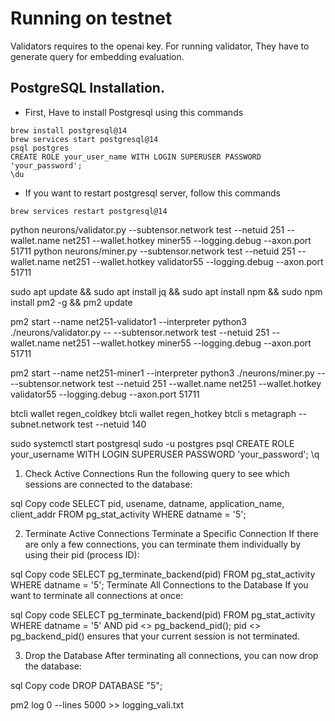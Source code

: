 
# Running on testnet

Validators requires to the openai key.
For running validator, They have to generate query for embedding evaluation.

## PostgreSQL Installation.

* First, Have to install Postgresql using this commands

```
brew install postgresql@14
brew services start postgresql@14
psql postgres
CREATE ROLE your_user_name WITH LOGIN SUPERUSER PASSWORD 'your_password';
\du
```

* If you want to restart postgresql server, follow this commands

```
brew services restart postgresql@14
```







python neurons/validator.py --subtensor.network test --netuid 251 --wallet.name net251 --wallet.hotkey miner55 --logging.debug --axon.port 51711
python neurons/miner.py --subtensor.network test --netuid 251 --wallet.name net251 --wallet.hotkey validator55 --logging.debug --axon.port 51711



sudo apt update && sudo apt install jq && sudo apt install npm && sudo npm install pm2 -g && pm2 update


pm2 start --name net251-validator1 --interpreter python3 ./neurons/validator.py -- --subtensor.network test --netuid 251 --wallet.name net251 --wallet.hotkey miner55 --logging.debug --axon.port 51711

pm2 start --name net251-miner1 --interpreter python3 ./neurons/miner.py -- --subtensor.network test --netuid 251 --wallet.name net251 --wallet.hotkey validator55 --logging.debug --axon.port 51711


btcli wallet regen_coldkey 
btcli wallet regen_hotkey
btcli s metagraph --subnet.network test --netuid 140

sudo systemctl start postgresql
sudo -u postgres psql
CREATE ROLE your_username WITH LOGIN SUPERUSER PASSWORD 'your_password';
\q










1. Check Active Connections
Run the following query to see which sessions are connected to the database:

sql
Copy code
SELECT pid, usename, datname, application_name, client_addr 
FROM pg_stat_activity 
WHERE datname = '5';




2. Terminate Active Connections
Terminate a Specific Connection
If there are only a few connections, you can terminate them individually by using their pid (process ID):

sql
Copy code
SELECT pg_terminate_backend(pid)
FROM pg_stat_activity
WHERE datname = '5';
Terminate All Connections to the Database
If you want to terminate all connections at once:

sql
Copy code
SELECT pg_terminate_backend(pid)
FROM pg_stat_activity
WHERE datname = '5' AND pid <> pg_backend_pid();
pid <> pg_backend_pid() ensures that your current session is not terminated.



3. Drop the Database
After terminating all connections, you can now drop the database:

sql
Copy code
DROP DATABASE "5";










pm2 log 0 --lines 5000 >> logging_vali.txt